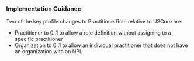 <h3>Implementation Guidance</h3>
<p>Two of the key profile changes to PractitionerRole relative to USCore are:</p>
<ul>
<li>Practitioner to 0..1 to allow a role definition without assigning to a specific practitioner</li>
<li>Organization to 0..1 to allow an individual practitioner that does not have an organization with an NPI.</li>
</ul>
<p>&nbsp;</p>
<p>&nbsp;</p>